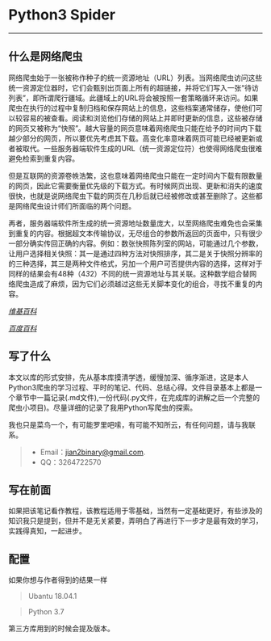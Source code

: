 # Python3 Spider

---

## 什么是网络爬虫

网络爬虫始于一张被称作种子的统一资源地址（URL）列表。当网络爬虫访问这些统一资源定位器时，它们会甄别出页面上所有的超链接，并将它们写入一张“待访列表”，即所谓爬行疆域。此疆域上的URL将会被按照一套策略循环来访问。如果爬虫在执行的过程中复制归档和保存网站上的信息，这些档案通常储存，使他们可以较容易的被查看。阅读和浏览他们存储的网站上并即时更新的信息，这些被存储的网页又被称为“快照”。越大容量的网页意味着网络爬虫只能在给予的时间内下载越少部分的网页，所以要优先考虑其下载。高变化率意味着网页可能已经被更新或者被取代。一些服务器端软件生成的URL（统一资源定位符）也使得网络爬虫很难避免检索到重复内容。

但是互联网的资源卷帙浩繁，这也意味着网络爬虫只能在一定时间内下载有限数量的网页，因此它需要衡量优先级的下载方式。有时候网页出现、更新和消失的速度很快，也就是说网络爬虫下载的网页在几秒后就已经被修改或甚至删除了。这些都是网络爬虫设计师们所面临的两个问题。

再者，服务器端软件所生成的统一资源地址数量庞大，以至网络爬虫难免也会采集到重复的内容。根据超文本传输协议，无尽组合的参数所返回的页面中，只有很少一部分确实传回正确的内容。例如：数张快照陈列室的网站，可能通过几个参数，让用户选择相关快照：其一是通过四种方法对快照排序，其二是关于快照分辨率的的三种选择，其三是两种文件格式，另加一个用户可否提供内容的选择，这样对于同样的结果会有48种（4*3*2）不同的统一资源地址与其关联。这种数学组合替网络爬虫造成了麻烦，因为它们必须越过这些无关脚本变化的组合，寻找不重复的内容。

*[维基百科](https://zh.wikipedia.org/wiki/%E7%B6%B2%E8%B7%AF%E7%88%AC%E8%9F%B2)*

*[百度百科](https://baike.baidu.com/item/%E7%BD%91%E7%BB%9C%E7%88%AC%E8%99%AB)*

## 写了什么

本文以库的形式安排，先从基本库摸清学透，缓慢加深、循序渐进，这是本人Python3爬虫的学习过程、平时的笔记、代码、总结心得。文件目录基本上都是一个章节中一篇记录(.md文件),一份代码(.py文件，在完成库的讲解之后一个完整的爬虫小项目)。尽量详细的记录了我用Python写爬虫的探索。

我也只是菜鸟一个，有可能罗里吧嗦，有可能不知所云，有任何问题，请与我联系。

> - Email：jian2binary@gmail.com.
> - QQ：3264722570

## 写在前面

如果把该笔记看作教程，该教程适用于零基础，当然有一定基础更好，有些涉及的知识我只是提到，但并不是无关紧要，弄明白了再进行下一步才是最有效的学习，实践得真知，一起进步。

## 配置

如果你想与作者得到的结果一样

> Ubantu 18.04.1 
 
> Python 3.7

第三方库用到的时候会提及版本。